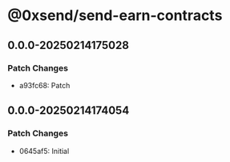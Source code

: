 # @0xsend/send-earn-contracts

## 0.0.0-20250214175028

### Patch Changes

- a93fc68: Patch

## 0.0.0-20250214174054

### Patch Changes

- 0645af5: Initial
